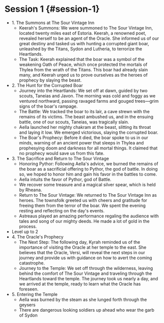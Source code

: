 # Session 1 {#session-1}

* 1\. The Summons at The Sour Vintage Inn  
  * Keerah's Summons: We were summoned to The Sour Vintage Inn, located twenty miles east of Estoria. Keerah, a renowned poet, revealed herself to be an agent of the Oracle. She informed us of our great destiny and tasked us with hunting a corrupted giant boar, unleashed by the Titans, Sydon and Lutheria, to terrorize the Heartlands.  
  * The Task: Keerah explained that the boar was a symbol of the weakening Oath of Peace, which once protected the mortals of Thylea from the wrath of the Titans. This boar had already slain many, and Keerah urged us to prove ourselves as the heroes of prophecy by slaying the beast.  
* 2\. The Hunt for the Corrupted Boar  
  * Journey into the Heartlands: We set off at dawn, guided by two scouts, Taneias and Javon. The morning was cold and foggy as we ventured northward, passing ravaged farms and gouged trees—grim signs of the boar's rampage.  
  * The Battle: We tracked the boar to its lair, a cave strewn with the remains of its victims. The beast ambushed us, and in the ensuing battle, one of our scouts, Taneias, was tragically slain.   
  * Aella launched her mighty chakram at the beast, slitting its throat and laying it low. We emerged victorious, slaying the corrupted boar.  
  * The Boar's Prophecy: Before it died, the boar spoke to us in our minds, warning of an ancient power that sleeps in Thylea and prophesying doom and darkness for all mortal things. It claimed that no prophecy would save us from this fate.  
* 3\. The Sacrifice and Return to The Sour Vintage  
  * Honoring Pythor: Following Aella's advice, we burned the remains of the boar as a sacrificial offering to Pythor, the god of battle. In doing so, we hoped to honor him and gain his favor in the battles to come.   
  * Aella intuits the favor of Pythor, god of Battle.  
  * We recover some treasure and a magical silver spear, which is held by Rheana.  
  * Return to The Sour Vintage: We returned to The Sour Vintage Inn as heroes. The townsfolk greeted us with cheers and gratitude for freeing them from the terror of the boar. We spent the evening resting and reflecting on the day's events.  
  * Astreaus played an amazing performance regaling the audience with tales and song of our mighty deeds. He made a lot of gold in the process.  
* Level up to 2  
* 4\. The Oracle's Prophecy  
  * The Next Step: The following day, Kyrah reminded us of the importance of visiting the Oracle at her temple to the east. She believes that the Oracle, Versi, will reveal the next steps in our journey and provide us with guidance on how to avert the coming catastrophe.  
  * Journey to the Temple: We set off through the wilderness, leaving behind the comfort of The Sour Vintage and traveling through the Heartlands toward the temple. The journey took us nearly a day, and we arrived at the temple, ready to learn what the Oracle has foreseen.  
* 5\. Entering the Temple  
  * Aella was burned by the steam as she lunged forth through the geysers  
  * There are dangerous looking soldiers up ahead who wear the garb of Sydon
